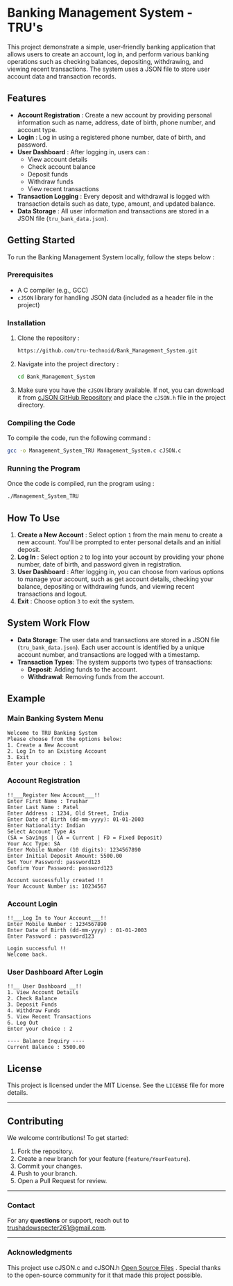 # Banking Management System - TRU's

This project demonstrate a simple, user-friendly banking application that allows users to create an account, log in, and perform various banking operations such as checking balances, depositing, withdrawing, and viewing recent transactions. The system uses a JSON file to store user account data and transaction records.

## Features

- **Account Registration** : Create a new account by providing personal information such as name, address, date of birth, phone number, and account type.
- **Login** : Log in using a registered phone number, date of birth, and password.
- **User Dashboard** : After logging in, users can :
  - View account details
  - Check account balance
  - Deposit funds
  - Withdraw funds
  - View recent transactions
- **Transaction Logging** : Every deposit and withdrawal is logged with transaction details such as date, type, amount, and updated balance.
- **Data Storage** : All user information and transactions are stored in a JSON file (`tru_bank_data.json`).

## Getting Started

To run the Banking Management System locally, follow the steps below :

### Prerequisites

- A C compiler (e.g., GCC)
- `cJSON` library for handling JSON data (included as a header file in the project)

### Installation

1. Clone the repository :
   ```bash
   https://github.com/tru-technoid/Bank_Management_System.git
   ```
2. Navigate into the project directory :
   ```bash
   cd Bank_Management_System
   ```
3. Make sure you have the `cJSON` library available. If not, you can download it from [cJSON GitHub Repository](https://github.com/DaveGamble/cJSON) and place the `cJSON.h` file in the project directory.

### Compiling the Code

To compile the code, run the following command :
```bash
gcc -o Management_System_TRU Management_System.c cJSON.c
```

### Running the Program

Once the code is compiled, run the program using :
```bash
./Management_System_TRU
```

## How To Use

1. **Create a New Account** : Select option `1` from the main menu to create a new account. You'll be prompted to enter personal details and an initial deposit.
2. **Log In** : Select option `2` to log into your account by providing your phone number, date of birth, and password given in registration.
3. **User Dashboard** : After logging in, you can choose from various options to manage your account, such as get account details, checking your balance, depositing or withdrawing funds, and viewing recent transactions and logout.
4. **Exit** : Choose option `3` to exit the system.

## System Work Flow 

- **Data Storage**: The user data and transactions are stored in a JSON file (`tru_bank_data.json`). Each user account is identified by a unique account number, and transactions are logged with a timestamp.
- **Transaction Types**: The system supports two types of transactions:
  - **Deposit**: Adding funds to the account.
  - **Withdrawal**: Removing funds from the account.

## Example

### Main Banking System Menu

```
Welcome to TRU Banking System
Please choose from the options below:
1. Create a New Account
2. Log In to an Existing Account
3. Exit
Enter your choice : 1
```

### Account Registration

```
!!___Register New Account___!!
Enter First Name : Trushar
Enter Last Name : Patel
Enter Address : 1234, Old Street, India
Enter Date of Birth (dd-mm-yyyy): 01-01-2003
Enter Nationality: Indian
Select Account Type As
(SA = Savings | CA = Current | FD = Fixed Deposit)
Your Acc Type: SA
Enter Mobile Number (10 digits): 1234567890
Enter Initial Deposit Amount: 5500.00
Set Your Password: password123
Confirm Your Password: password123

Account successfully created !!
Your Account Number is: 10234567
```

### Account Login

```
!!___Log In to Your Account___!!
Enter Mobile Number : 1234567890
Enter Date of Birth (dd-mm-yyyy) : 01-01-2003
Enter Password : password123

Login successful !!
Welcome back.
```

### User Dashboard After Login

```
!!__ User Dashboard __!!
1. View Account Details
2. Check Balance
3. Deposit Funds
4. Withdraw Funds
5. View Recent Transactions
6. Log Out
Enter your choice : 2

---- Balance Inquiry ----
Current Balance : 5500.00
```

## License

This project is licensed under the MIT License. See the `LICENSE` file for more details.

---

## Contributing

We welcome contributions! To get started:
1. Fork the repository.
2. Create a new branch for your feature (`feature/YourFeature`).
3. Commit your changes.
4. Push to your branch.
5. Open a Pull Request for review.

---

### Contact

For any **questions** or support, reach out to [trushadowspecter261@gmail.com](mailto:trushadowspecter261@gmail.com).

---

### Acknowledgments

This project use cJSON.c and cJSON.h [Open Source Files](https://github.com/DaveGamble/cJSON) . Special thanks to the open-source community for it that made this project possible.
